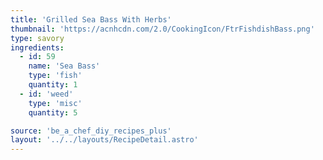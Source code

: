 ```yaml
---
title: 'Grilled Sea Bass With Herbs'
thumbnail: 'https://acnhcdn.com/2.0/CookingIcon/FtrFishdishBass.png'
type: savory
ingredients:
  - id: 59
    name: 'Sea Bass'
    type: 'fish'
    quantity: 1
  - id: 'weed'
    type: 'misc'
    quantity: 5

source: 'be_a_chef_diy_recipes_plus'
layout: '../../layouts/RecipeDetail.astro'
---
```

